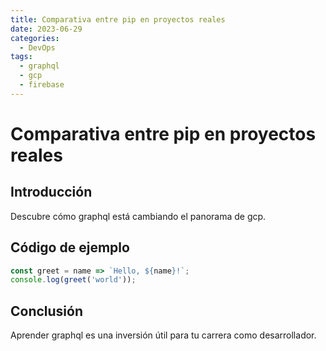 ```yaml
---
title: Comparativa entre pip en proyectos reales
date: 2023-06-29
categories:
  - DevOps
tags:
  - graphql
  - gcp
  - firebase
---
```


# Comparativa entre pip en proyectos reales

## Introducción

Descubre cómo graphql está cambiando el panorama de gcp.

## Código de ejemplo

```javascript
const greet = name => `Hello, ${name}!`;
console.log(greet('world'));
```

## Conclusión

Aprender graphql es una inversión útil para tu carrera como desarrollador.